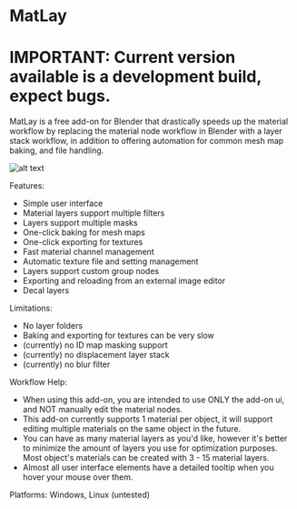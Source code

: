 # MatLay

# IMPORTANT: Current version available is a development build, expect bugs.

MatLay is a free add-on for Blender that drastically speeds up the material workflow by replacing the material node workflow in Blender with a layer stack workflow, in addition to offering automation for common mesh map baking, and file handling.

![alt text](https://raw.githubusercontent.com/LoganFairbairn/matlay/main/ExampleScreenShot.png?raw=true)

Features:
- Simple user interface
- Material layers support multiple filters
- Layers support multiple masks
- One-click baking for mesh maps
- One-click exporting for textures
- Fast material channel management
- Automatic texture file and setting management
- Layers support custom group nodes
- Exporting and reloading from an external image editor
- Decal layers

Limitations:
- No layer folders
- Baking and exporting for textures can be very slow
- (currently) no ID map masking support
- (currently) no displacement layer stack
- (currently) no blur filter

Workflow Help:
- When using this add-on, you are intended to use ONLY the add-on ui, and NOT manually edit the material nodes.
- This add-on currently supports 1 material per object, it will support editing multiple materials on the same object in the future.
- You can have as many material layers as you'd like, however it's better to minimize the amount of layers you use for optimization purposes. Most object's materials can be created with 3 - 15 material layers.
- Almost all user interface elements have a detailed tooltip when you hover your mouse over them.

Platforms: Windows, Linux (untested)